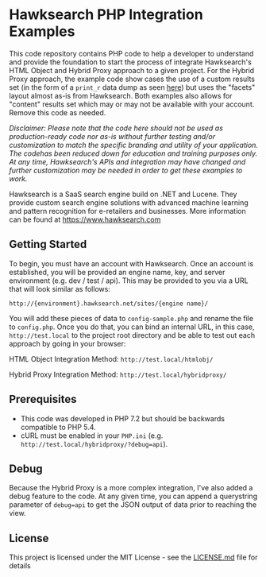 # Hawksearch PHP Integration Examples

This code repository contains PHP code to help a developer to understand and provide the foundation to start the process of integrate Hawksearch's HTML Object and Hybrid Proxy approach to a given project.  For the Hybrid Proxy approach, the example code show cases the use of a custom results set (in the form of a `print_r` data dump as seen [here](https://github.com/sarn1/example-hawksearch/blob/master/hybridproxy/render.php#L117)) but uses the "facets" layout almost as-is from Hawksearch.  Both examples also allows for "content" results set which may or may not be available with your account.  Remove this code as needed.

*Disclaimer: Please note that the code here should not be used as production-ready code nor as-is without further testing and/or customization to match the specific branding and utility of your application.  The codehas been reduced down for education and training purposes only.  At any time, Hawksearch's APIs and integration may have changed and further customization may be needed in order to get these examples to work.*

Hawksearch is a SaaS search engine build on .NET and Lucene.  They provide custom search engine solutions with advanced machine learning and pattern recognition for e-retailers and businesses.  More information can be found at https://www.hawksearch.com


## Getting Started

To begin, you must have an account with Hawksearch.  Once an account is established, you will be provided an engine name, key, and server environment (e.g. dev / test / api).  This may be provided to you via a URL that will look similar as follows:

```
http://{environment}.hawksearch.net/sites/{engine name}/
```

You will add these pieces of data to `config-sample.php` and rename the file to `config.php`.  Once you do that, you can bind an internal URL, in this case, `http://test.local` to the project root directory and be able to test out each approach by going in your browser:

HTML Object Integration Method:
`http://test.local/htmlobj/`

Hybrid Proxy Integration Method:
`http://test.local/hybridproxy/`


## Prerequisites

- This code was developed in PHP 7.2 but should be backwards compatible to PHP 5.4.  
- cURL must be enabled in your `PHP.ini` (e.g. `http://test.local/hybridproxy/?debug=api`).


## Debug

Because the Hybrid Proxy is a more complex integration, I've also added a debug feature to the code.  At any given time, you can append a querystring parameter of `debug=api` to get the JSON output of data prior to reaching the view.


## License

This project is licensed under the MIT License - see the [LICENSE.md](LICENSE.md) file for details
